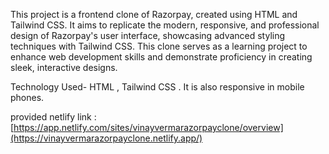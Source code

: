 This project is a frontend clone of Razorpay, created using HTML and Tailwind CSS. 
It aims to replicate the modern, responsive, and professional design of Razorpay's user interface, showcasing advanced styling techniques with Tailwind CSS. 
This clone serves as a learning project to enhance web development skills and demonstrate proficiency in creating sleek, interactive designs.

Technology Used- HTML , Tailwind CSS .
It is also responsive in mobile phones.

provided netlify link :
[https://app.netlify.com/sites/vinayvermarazorpayclone/overview](https://vinayvermarazorpayclone.netlify.app/)
